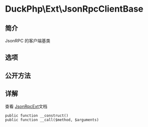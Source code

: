 # DuckPhp\Ext\JsonRpcClientBase

## 简介
JsonRPC 的客户端基类
## 选项

## 公开方法


## 详解
查看 [JsonRpcExt](Ext-JsonRpcExt.md)文档

    public function __construct()
    public function __call($method, $arguments)